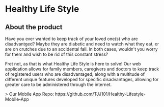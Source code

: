 # Healthy Life Style

## About the product 
<p> 
  Have you ever wanted to keep track of your loved one(s) who are disadvantged? Maybe they are diabetic and need to watch what they eat, or are on crutches due to an accidental fall. In both cases, wouldn't you worry for them and wish to be rid of this constant stress?
</p>
<p>
  Fret not, as that is what Healthy Life Style is here to solve! Our web application allows for family members, caregivers and doctors to keep track of registered users who are disadvantaged, along with a multitude of different unique features developed for specific disadvantages, allowing for greater care to be administered through the internet.
</p>
> Our Mobile App Repo: https://github.com/TJJ101/Healthy-Lifestyle-Mobile-App
